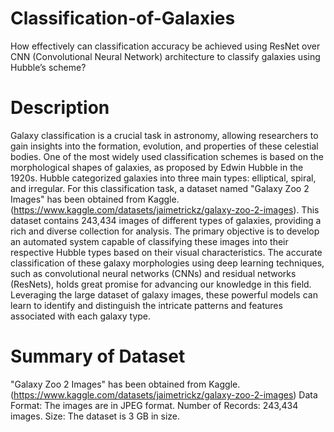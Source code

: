 # Classification-of-Galaxies
How effectively can classification accuracy be achieved using ResNet over CNN (Convolutional Neural Network) architecture to classify galaxies using Hubble’s scheme?
# Description
Galaxy classification is a crucial task in astronomy, allowing researchers to gain insights into the formation, evolution, and properties of these celestial bodies. One of the most widely used classification schemes is based on the morphological shapes of galaxies, as proposed by Edwin Hubble in the 1920s. Hubble categorized galaxies into three main types: elliptical, spiral, and irregular.
For this classification task, a dataset named "Galaxy Zoo 2 Images" has been obtained from Kaggle. (https://www.kaggle.com/datasets/jaimetrickz/galaxy-zoo-2-images). This dataset contains 243,434 images of different types of galaxies, providing a rich and diverse collection for analysis. The primary objective is to develop an automated system capable of classifying these images into their respective Hubble types based on their visual characteristics.
The accurate classification of these galaxy morphologies using deep learning techniques, such as convolutional neural networks (CNNs) and residual networks (ResNets), holds great promise for advancing our knowledge in this field. Leveraging the large dataset of galaxy images, these powerful models can learn to identify and distinguish the intricate patterns and features associated with each galaxy type.
# Summary of Dataset
"Galaxy Zoo 2 Images" has been obtained from Kaggle. (https://www.kaggle.com/datasets/jaimetrickz/galaxy-zoo-2-images)
Data Format: The images are in JPEG format.
Number of Records: 243,434 images.
Size: The dataset is 3 GB in size.


